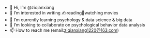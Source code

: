 - 👋 Hi, I’m @ziqianxiang
- 👀 I’m interested in writing ✍reading📕watching movies
- 🌱 I’m currently learning psychology & data science & big data
- 💞️ I’m looking to collaborate on psychological behavior data analysis
- 📫 How to reach me (email:ziqianxiang1220@163.com)

<!---
ziqianxiang/ziqianxiang is a ✨ special ✨ repository because its `README.md` (this file) appears on your GitHub profile.
You can click the Preview link to take a look at your changes.
--->
